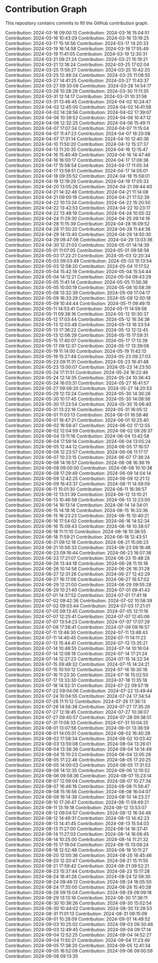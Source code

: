 # Contribution Graph

This repository contains commits to fill the GitHub contribution graph.

Contribution: 2024-03-16 09:00:13
Contribution: 2024-03-16 15:04:51
Contribution: 2024-03-16 10:43:29
Contribution: 2024-03-16 13:19:25
Contribution: 2024-03-17 15:14:56
Contribution: 2024-03-17 14:20:33
Contribution: 2024-03-19 16:14:58
Contribution: 2024-03-19 17:55:49
Contribution: 2024-03-19 11:41:05
Contribution: 2024-03-19 12:30:31
Contribution: 2024-03-21 09:21:24
Contribution: 2024-03-21 15:19:21
Contribution: 2024-03-21 12:18:24
Contribution: 2024-03-25 17:02:04
Contribution: 2024-03-25 11:56:27
Contribution: 2024-03-25 10:42:20
Contribution: 2024-03-25 12:49:24
Contribution: 2024-03-25 11:08:55
Contribution: 2024-03-27 14:41:25
Contribution: 2024-03-27 11:43:37
Contribution: 2024-03-27 09:30:08
Contribution: 2024-03-28 14:54:17
Contribution: 2024-03-28 10:28:29
Contribution: 2024-03-30 11:11:35
Contribution: 2024-03-31 12:14:17
Contribution: 2024-03-31 10:31:58
Contribution: 2024-03-31 13:46:45
Contribution: 2024-04-02 10:24:47
Contribution: 2024-04-02 12:45:00
Contribution: 2024-04-02 14:41:58
Contribution: 2024-04-02 14:28:56
Contribution: 2024-04-02 17:39:07
Contribution: 2024-04-06 10:39:52
Contribution: 2024-04-06 10:47:12
Contribution: 2024-04-06 12:32:25
Contribution: 2024-04-06 15:49:11
Contribution: 2024-04-07 17:07:34
Contribution: 2024-04-07 11:15:04
Contribution: 2024-04-07 11:47:23
Contribution: 2024-04-07 16:20:08
Contribution: 2024-04-07 17:31:14
Contribution: 2024-04-10 12:40:36
Contribution: 2024-04-10 11:50:20
Contribution: 2024-04-12 15:27:37
Contribution: 2024-04-13 11:20:35
Contribution: 2024-04-16 12:15:47
Contribution: 2024-04-16 15:40:49
Contribution: 2024-04-16 14:47:46
Contribution: 2024-04-16 16:00:17
Contribution: 2024-04-17 17:08:36
Contribution: 2024-04-17 15:58:54
Contribution: 2024-04-17 11:05:34
Contribution: 2024-04-17 13:59:51
Contribution: 2024-04-17 14:05:01
Contribution: 2024-04-18 09:35:52
Contribution: 2024-04-18 15:58:01
Contribution: 2024-04-19 12:19:29
Contribution: 2024-04-19 17:05:33
Contribution: 2024-04-20 13:05:26
Contribution: 2024-04-21 09:44:40
Contribution: 2024-04-21 14:32:46
Contribution: 2024-04-21 11:14:08
Contribution: 2024-04-21 09:00:19
Contribution: 2024-04-21 17:52:39
Contribution: 2024-04-22 10:13:24
Contribution: 2024-04-22 15:20:50
Contribution: 2024-04-22 13:42:53
Contribution: 2024-04-22 10:23:17
Contribution: 2024-04-22 13:48:19
Contribution: 2024-04-24 10:05:32
Contribution: 2024-04-24 11:29:30
Contribution: 2024-04-25 09:14:18
Contribution: 2024-04-28 11:15:39
Contribution: 2024-04-28 16:09:52
Contribution: 2024-04-28 17:50:20
Contribution: 2024-04-28 11:44:36
Contribution: 2024-04-29 14:13:40
Contribution: 2024-04-29 14:50:30
Contribution: 2024-04-29 09:47:08
Contribution: 2024-04-29 13:03:36
Contribution: 2024-04-30 12:21:03
Contribution: 2024-05-01 14:14:39
Contribution: 2024-05-01 11:07:05
Contribution: 2024-05-01 09:56:56
Contribution: 2024-05-03 17:22:21
Contribution: 2024-05-03 12:20:34
Contribution: 2024-05-03 09:03:49
Contribution: 2024-05-03 15:13:54
Contribution: 2024-05-03 12:58:20
Contribution: 2024-05-04 11:17:52
Contribution: 2024-05-04 15:42:18
Contribution: 2024-05-04 15:54:44
Contribution: 2024-05-04 14:12:21
Contribution: 2024-05-04 09:43:29
Contribution: 2024-05-05 11:41:14
Contribution: 2024-05-05 11:56:38
Contribution: 2024-05-05 10:00:19
Contribution: 2024-05-08 10:58:39
Contribution: 2024-05-08 13:32:39
Contribution: 2024-05-09 17:04:17
Contribution: 2024-05-09 16:33:29
Contribution: 2024-05-09 12:00:18
Contribution: 2024-05-09 10:44:44
Contribution: 2024-05-11 09:49:15
Contribution: 2024-05-11 14:53:41
Contribution: 2024-05-11 14:59:58
Contribution: 2024-05-11 09:38:16
Contribution: 2024-05-12 10:30:37
Contribution: 2024-05-12 17:03:44
Contribution: 2024-05-12 16:34:38
Contribution: 2024-05-13 12:03:48
Contribution: 2024-05-13 16:33:54
Contribution: 2024-05-13 17:36:22
Contribution: 2024-05-13 12:12:45
Contribution: 2024-05-13 12:06:29
Contribution: 2024-05-15 17:59:31
Contribution: 2024-05-15 17:40:07
Contribution: 2024-05-17 17:13:39
Contribution: 2024-05-17 09:12:37
Contribution: 2024-05-17 13:39:06
Contribution: 2024-05-19 11:14:00
Contribution: 2024-05-19 11:42:13
Contribution: 2024-05-19 15:27:48
Contribution: 2024-05-23 09:27:03
Contribution: 2024-05-23 09:11:31
Contribution: 2024-05-23 16:41:48
Contribution: 2024-05-23 13:00:07
Contribution: 2024-05-23 14:23:50
Contribution: 2024-05-24 17:11:51
Contribution: 2024-05-24 16:22:46
Contribution: 2024-05-24 12:14:35
Contribution: 2024-05-24 10:36:43
Contribution: 2024-05-24 16:03:31
Contribution: 2024-05-27 16:41:57
Contribution: 2024-05-27 09:06:20
Contribution: 2024-05-27 14:20:53
Contribution: 2024-05-29 12:13:24
Contribution: 2024-05-30 14:30:26
Contribution: 2024-05-30 10:17:45
Contribution: 2024-05-30 14:08:56
Contribution: 2024-05-30 17:23:54
Contribution: 2024-05-30 15:06:40
Contribution: 2024-05-31 13:22:16
Contribution: 2024-05-31 16:05:12
Contribution: 2024-06-01 11:03:13
Contribution: 2024-06-01 16:58:46
Contribution: 2024-06-01 16:47:21
Contribution: 2024-06-01 10:25:40
Contribution: 2024-06-02 16:58:47
Contribution: 2024-06-02 17:12:55
Contribution: 2024-06-02 12:04:59
Contribution: 2024-06-02 09:26:37
Contribution: 2024-06-04 13:11:16
Contribution: 2024-06-04 13:42:58
Contribution: 2024-06-04 17:59:14
Contribution: 2024-06-04 13:05:24
Contribution: 2024-06-05 12:44:12
Contribution: 2024-06-05 17:16:57
Contribution: 2024-06-06 12:23:57
Contribution: 2024-06-06 11:17:17
Contribution: 2024-06-07 10:23:15
Contribution: 2024-06-07 17:36:24
Contribution: 2024-06-08 14:16:57
Contribution: 2024-06-08 16:36:19
Contribution: 2024-06-08 09:00:00
Contribution: 2024-06-08 10:10:38
Contribution: 2024-06-08 17:29:49
Contribution: 2024-06-09 14:04:14
Contribution: 2024-06-09 12:42:25
Contribution: 2024-06-09 12:21:12
Contribution: 2024-06-09 16:43:37
Contribution: 2024-06-11 14:59:09
Contribution: 2024-06-11 15:01:30
Contribution: 2024-06-11 16:36:57
Contribution: 2024-06-12 13:51:39
Contribution: 2024-06-12 13:10:21
Contribution: 2024-06-13 10:46:58
Contribution: 2024-06-13 12:23:00
Contribution: 2024-06-14 16:13:14
Contribution: 2024-06-14 14:34:01
Contribution: 2024-06-15 14:18:16
Contribution: 2024-06-15 16:33:36
Contribution: 2024-06-15 16:23:23
Contribution: 2024-06-15 10:40:21
Contribution: 2024-06-16 17:54:02
Contribution: 2024-06-16 14:52:34
Contribution: 2024-06-16 15:09:43
Contribution: 2024-06-18 10:38:07
Contribution: 2024-06-18 11:11:10
Contribution: 2024-06-18 10:36:55
Contribution: 2024-06-18 11:59:21
Contribution: 2024-06-18 12:43:51
Contribution: 2024-06-21 09:12:18
Contribution: 2024-06-21 15:06:23
Contribution: 2024-06-21 10:56:33
Contribution: 2024-06-23 09:18:48
Contribution: 2024-06-23 09:16:44
Contribution: 2024-06-23 16:07:36
Contribution: 2024-06-23 17:21:07
Contribution: 2024-06-23 15:48:28
Contribution: 2024-06-26 13:44:18
Contribution: 2024-06-26 11:10:18
Contribution: 2024-06-26 10:14:56
Contribution: 2024-06-26 16:31:28
Contribution: 2024-06-27 12:31:26
Contribution: 2024-06-27 12:42:29
Contribution: 2024-06-27 16:17:06
Contribution: 2024-06-27 16:57:02
Contribution: 2024-06-29 12:21:00
Contribution: 2024-06-29 09:55:29
Contribution: 2024-06-29 10:21:40
Contribution: 2024-07-01 09:41:43
Contribution: 2024-07-01 14:37:52
Contribution: 2024-07-01 17:41:18
Contribution: 2024-07-02 09:42:36
Contribution: 2024-07-02 10:58:39
Contribution: 2024-07-02 09:03:44
Contribution: 2024-07-03 17:21:01
Contribution: 2024-07-05 09:13:45
Contribution: 2024-07-05 12:11:16
Contribution: 2024-07-07 12:25:41
Contribution: 2024-07-07 12:45:06
Contribution: 2024-07-07 13:54:23
Contribution: 2024-07-07 17:07:29
Contribution: 2024-07-08 17:58:41
Contribution: 2024-07-09 09:16:57
Contribution: 2024-07-11 13:46:30
Contribution: 2024-07-11 13:48:43
Contribution: 2024-07-11 14:40:45
Contribution: 2024-07-11 14:11:23
Contribution: 2024-07-13 15:44:41
Contribution: 2024-07-13 13:35:21
Contribution: 2024-07-14 10:48:55
Contribution: 2024-07-14 10:16:04
Contribution: 2024-07-14 12:08:18
Contribution: 2024-07-14 17:21:24
Contribution: 2024-07-14 12:27:23
Contribution: 2024-07-15 14:22:34
Contribution: 2024-07-15 09:48:32
Contribution: 2024-07-15 14:24:21
Contribution: 2024-07-15 10:50:12
Contribution: 2024-07-16 16:30:18
Contribution: 2024-07-16 11:23:30
Contribution: 2024-07-16 15:02:50
Contribution: 2024-07-17 13:33:30
Contribution: 2024-07-18 11:35:18
Contribution: 2024-07-18 14:52:31
Contribution: 2024-07-22 09:57:18
Contribution: 2024-07-22 09:04:06
Contribution: 2024-07-22 13:49:44
Contribution: 2024-07-24 10:04:55
Contribution: 2024-07-24 17:34:54
Contribution: 2024-07-26 11:11:12
Contribution: 2024-07-26 17:36:13
Contribution: 2024-07-26 14:56:38
Contribution: 2024-07-27 17:35:26
Contribution: 2024-07-27 12:18:45
Contribution: 2024-07-27 10:36:07
Contribution: 2024-07-27 09:40:57
Contribution: 2024-07-28 09:38:51
Contribution: 2024-07-31 11:08:33
Contribution: 2024-07-31 10:04:25
Contribution: 2024-08-01 13:07:56
Contribution: 2024-08-01 13:36:59
Contribution: 2024-08-01 14:05:01
Contribution: 2024-08-02 16:40:28
Contribution: 2024-08-02 17:58:34
Contribution: 2024-08-02 10:03:42
Contribution: 2024-08-03 13:59:08
Contribution: 2024-08-04 13:26:01
Contribution: 2024-08-04 13:36:36
Contribution: 2024-08-04 14:14:49
Contribution: 2024-08-04 15:10:23
Contribution: 2024-08-04 12:05:28
Contribution: 2024-08-05 17:22:46
Contribution: 2024-08-05 17:20:25
Contribution: 2024-08-05 14:00:03
Contribution: 2024-08-05 17:31:53
Contribution: 2024-08-06 14:12:35
Contribution: 2024-08-06 12:10:52
Contribution: 2024-08-06 09:58:36
Contribution: 2024-08-07 15:23:14
Contribution: 2024-08-07 12:59:04
Contribution: 2024-08-07 10:27:34
Contribution: 2024-08-07 16:46:18
Contribution: 2024-08-08 11:59:47
Contribution: 2024-08-08 15:16:56
Contribution: 2024-08-08 16:04:07
Contribution: 2024-08-08 16:14:39
Contribution: 2024-08-10 14:23:27
Contribution: 2024-08-10 17:26:47
Contribution: 2024-08-11 09:49:21
Contribution: 2024-08-11 13:19:18
Contribution: 2024-08-12 13:53:07
Contribution: 2024-08-12 09:04:57
Contribution: 2024-08-12 16:34:48
Contribution: 2024-08-12 14:49:31
Contribution: 2024-08-13 14:42:23
Contribution: 2024-08-13 14:41:45
Contribution: 2024-08-13 15:54:03
Contribution: 2024-08-13 11:27:00
Contribution: 2024-08-14 16:37:41
Contribution: 2024-08-14 11:27:03
Contribution: 2024-08-14 16:06:45
Contribution: 2024-08-14 10:25:00
Contribution: 2024-08-14 11:21:32
Contribution: 2024-08-15 17:19:04
Contribution: 2024-08-15 13:09:24
Contribution: 2024-08-18 12:52:48
Contribution: 2024-08-18 10:11:27
Contribution: 2024-08-20 12:00:36
Contribution: 2024-08-20 16:45:46
Contribution: 2024-08-20 12:20:47
Contribution: 2024-08-21 15:11:55
Contribution: 2024-08-21 17:59:42
Contribution: 2024-08-21 09:52:21
Contribution: 2024-08-23 15:37:44
Contribution: 2024-08-23 15:17:28
Contribution: 2024-08-24 16:41:28
Contribution: 2024-08-24 12:59:30
Contribution: 2024-08-24 09:46:12
Contribution: 2024-08-24 16:05:50
Contribution: 2024-08-24 17:35:00
Contribution: 2024-08-28 15:40:28
Contribution: 2024-08-28 09:15:04
Contribution: 2024-08-29 09:09:18
Contribution: 2024-08-29 13:13:16
Contribution: 2024-08-30 17:36:11
Contribution: 2024-08-30 10:36:26
Contribution: 2024-08-30 15:02:54
Contribution: 2024-08-30 10:44:02
Contribution: 2024-08-30 13:29:53
Contribution: 2024-08-31 11:01:13
Contribution: 2024-08-31 09:15:09
Contribution: 2024-09-01 10:28:09
Contribution: 2024-09-01 14:49:52
Contribution: 2024-09-03 10:25:02
Contribution: 2024-09-03 09:30:46
Contribution: 2024-09-03 12:49:45
Contribution: 2024-09-04 09:17:14
Contribution: 2024-09-04 12:52:25
Contribution: 2024-09-04 14:52:27
Contribution: 2024-09-04 11:50:21
Contribution: 2024-09-04 17:23:49
Contribution: 2024-09-05 17:38:20
Contribution: 2024-09-05 12:41:34
Contribution: 2024-09-05 16:52:09
Contribution: 2024-09-06 09:00:59
Contribution: 2024-09-06 09:13:35